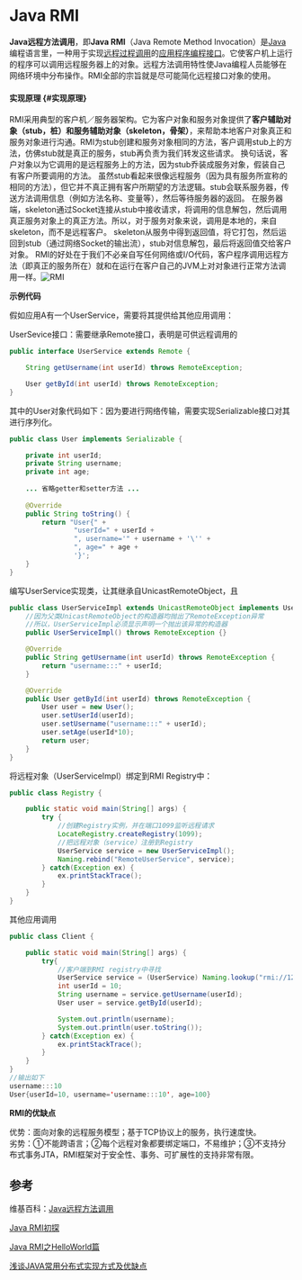 # Java RMI

**Java远程方法调用**，即**Java RMI**（Java Remote Method Invocation）是[Java](https://zh.wikipedia.org/wiki/Java)编程语言里，一种用于实现[远程过程调用](https://zh.wikipedia.org/wiki/%E8%BF%9C%E7%A8%8B%E8%BF%87%E7%A8%8B%E8%B0%83%E7%94%A8)的[应用程序编程接口](https://zh.wikipedia.org/wiki/%E5%BA%94%E7%94%A8%E7%A8%8B%E5%BA%8F%E7%BC%96%E7%A8%8B%E6%8E%A5%E5%8F%A3)。它使客户机上运行的程序可以调用远程服务器上的对象。远程方法调用特性使Java编程人员能够在网络环境中分布操作。RMI全部的宗旨就是尽可能简化远程接口对象的使用。

#### 实现原理 {#实现原理}

RMI采用典型的客户机／服务器架构。它为客户对象和服务对象提供了**客户辅助对象（stub，桩）**和**服务辅助对象（skeleton，骨架）**，来帮助本地客户对象真正和服务对象进行沟通。RMI为stub创建和服务对象相同的方法，客户调用stub上的方法，仿佛stub就是真正的服务，stub再负责为我们转发这些请求。 换句话说，客户对象以为它调用的是远程服务上的方法，因为stub乔装成服务对象，假装自己有客户所要调用的方法。 虽然stub看起来很像远程服务（因为具有服务所宣称的相同的方法），但它并不真正拥有客户所期望的方法逻辑。stub会联系服务器，传送方法调用信息（例如方法名称、变量等），然后等待服务器的返回。 在服务器端，skeleton通过Socket连接从stub中接收请求，将调用的信息解包，然后调用真正服务对象上的真正方法。所以，对于服务对象来说，调用是本地的，来自skeleton，而不是远程客户。 skeleton从服务中得到返回值，将它打包，然后运回到stub（通过网络Socket的输出流），stub对信息解包，最后将返回值交给客户对象。 RMI的好处在于我们不必亲自写任何网络或I/O代码，客户程序调用远程方法（即真正的服务所在）就和在运行在客户自己的JVM上对对象进行正常方法调用一样。![RMI](http://pic.yupoo.com/crowhawk/GBmTk6T5/U1GRq.jpg)

**示例代码**

假如应用A有一个UserService，需要将其提供给其他应用调用：

UserSevice接口：需要继承Remote接口，表明是可供远程调用的

```java
public interface UserService extends Remote {

    String getUsername(int userId) throws RemoteException;

    User getById(int userId) throws RemoteException;
}
```

 其中的User对象代码如下：因为要进行网络传输，需要实现Serializable接口对其进行序列化。

```java
public class User implements Serializable {

    private int userId;
    private String username;
    private int age;
    
    ... 省略getter和setter方法 ...
    
    @Override
    public String toString() {
        return "User{" +
                "userId=" + userId +
                ", username='" + username + '\'' +
                ", age=" + age +
                '}';
    }
}
```

编写UserService实现类，让其继承自UnicastRemoteObject，且

```java
public class UserServiceImpl extends UnicastRemoteObject implements UserService{
    //因为父类UnicastRemoteObject的构造器均抛出了RemoteException异常
    //所以，UserServiceImpl必须显示声明一个抛出该异常的构造器
    public UserServiceImpl() throws RemoteException {}

    @Override
    public String getUsername(int userId) throws RemoteException {
        return "username:::" + userId;
    }

    @Override
    public User getById(int userId) throws RemoteException {
        User user = new User();
        user.setUserId(userId);
        user.setUsername("username:::" + userId);
        user.setAge(userId*10);
        return user;
    }
}
```

 将远程对象（UserServiceImpl）绑定到RMI Registry中：

```java
public class Registry {

    public static void main(String[] args) {
        try {
            //创建Registry实例，并在端口1099监听远程请求
            LocateRegistry.createRegistry(1099);
            //把远程对象（service）注册到Registry
            UserService service = new UserServiceImpl();
            Naming.rebind("RemoteUserService", service);
        } catch(Exception ex) {
            ex.printStackTrace();
        }
    }
}
```

 其他应用调用

```java
public class Client {

    public static void main(String[] args) {
        try{
            //客户端到RMI registry中寻找
            UserService service = (UserService) Naming.lookup("rmi://127.0.0.1:/RemoteUserService");
            int userId = 10;
            String username = service.getUsername(userId);
            User user = service.getById(userId);

            System.out.println(username);
            System.out.println(user.toString());
        } catch(Exception ex) {
            ex.printStackTrace();
        }
    }
}
//输出如下
username:::10
User{userId=10, username='username:::10', age=100}
```

** RMI的优缺点**

优势：面向对象的远程服务模型；基于TCP协议上的服务，执行速度快。  
劣势：①不能跨语言；②每个远程对象都要绑定端口，不易维护；③不支持分布式事务JTA，RMI框架对于安全性、事务、可扩展性的支持非常有限。

## 参考

维基百科：[Java远程方法调用](https://zh.wikipedia.org/wiki/Java%E8%BF%9C%E7%A8%8B%E6%96%B9%E6%B3%95%E8%B0%83%E7%94%A8)

[Java RMI初探](https://crowhawk.github.io/2017/07/17/RMI/)

[Java RMI之HelloWorld篇](http://blog.51cto.com/lavasoft/91679)

[浅谈JAVA常用分布式实现方式及优缺点](http://www.aboutyun.com/thread-7070-1-1.html)

